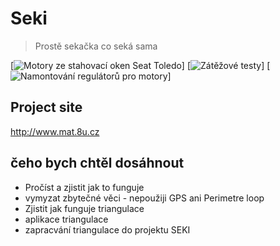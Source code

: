 # Seki
> Prostě sekačka co seká sama

[![Motory ze stahovací oken Seat Toledo](https://github.com/731mat/Seki-ardumower/blob/master/documentation/photo/20160316_193008.jpg=100x20)]
[![Zátěžové testy](https://github.com/731mat/Seki-ardumower/blob/master/documentation/photo/20160318_170407.jpg=100x20)]
[![Namontování regulátorů pro motory](https://github.com/731mat/Seki-ardumower/blob/master/documentation/photo/20160830_115834.jpg=100x20)]


## Project site
http://www.mat.8u.cz


## čeho bych chtěl dosáhnout
* Pročíst a zjistit jak to funguje
* vymyzat zbytečné věci - nepoužiji GPS ani Perimetre loop
* Zjistit jak funguje triangulace
* aplikace triangulace
* zapracvání triangulace do projektu SEKI
